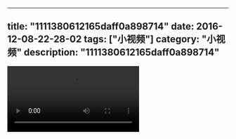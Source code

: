 
---
title: "1111380612165daff0a898714"
date: 2016-12-08-22-28-02
tags: ["小视频"]
category: "小视频"
description: "1111380612165daff0a898714"
---
<video src="http://ohtsqip0g.bkt.clouddn.com/1111380612165daff0a898714.mp4" controls="controls"></video>
